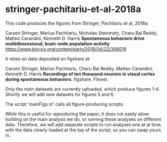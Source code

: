 # stringer-pachitariu-et-al-2018a

This code produces the figures from Stringer, Pachitariu et al, 2018a:

Carsen Stringer, Marius Pachitariu, Nicholas Steinmetz, Charu Bai Reddy, Matteo Carandini, Kenneth D. Harris
**Spontaneous behaviors drive multidimensional, brain-wide population activity**
https://www.biorxiv.org/content/early/2018/04/22/306019

It relies on data deposited on figshare at:

Carsen Stringer, Marius Pachitariu, Charu Bai Reddy, Matteo Carandini, Kenneth D. Harris
**Recordings of ten thousand neurons in visual cortex during spontaneous behaviors.** figshare. Fileset.

Only the main datasets are currently uploaded, which produce figures 1-4. Shortly we will add new datasets for figures 5 and 6. 

The script 'mainFigs.m' calls all figure-producing scripts. 

While this is useful for reproducing the paper, it does not easily allow building on the main analysis we do, or running these analyses on different data. Therefore, we will add separate scripts to run analyses one at at time, with the data clearly loaded at the top of the script, so you can swap yours in. 
<!---

Sorting by the top principal component.

### Analysis two ###

Reduced-rank regression from a set of behavioral variables to a set of neural activities.

### Analysis three ###

Low-dimensional nonlinear embedding into a 1D manifold. 

### Analysis four ###

Predicting a single neuron from its simultaneously-recorded peer using reduced-rank regression. 

### Analysis five ###

Comparison of population activity from two task conditions, for example spontaneous activity and stimulus presentation. 
 
--->
